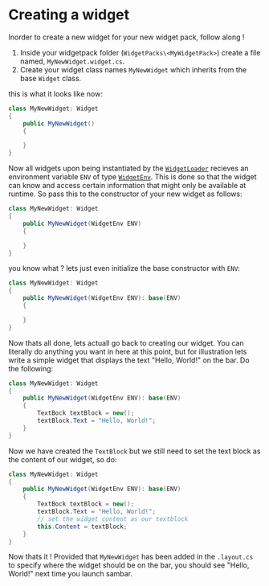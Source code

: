# Creating a widget

Inorder to create a new widget for your new widget pack, follow along !

 1. Inside your widgetpack folder (`WidgetPacks\<MyWidgetPack>`) create a file named, `MyNewWidget.widget.cs`.
 2. Create your widget class names `MyNewWidget` which inherits from the base `Widget` class.
 
 this is what it looks like now:

```cs
class MyNewWidget: Widget 
{
    public MyNewWidget() 
    {

    }
}
```

Now all widgets upon being instantiated by the [`WidgetLoader`](https://github.com/TheAjaykrishnanR/sambar/blob/29edadad7b02062c92393803413cef43dcc99755/Src/Classes/Engine/WidgetEngine.cs#L30) recieves an environment variable `ENV` of type [`WidgetEnv`](https://github.com/TheAjaykrishnanR/sambar/blob/29edadad7b02062c92393803413cef43dcc99755/Src/Classes/Engine/Widget.cs#L38). This is done so that the widget can know and access certain information that might only be available at runtime. So pass this to the constructor of your new widget as follows:

```cs
class MyNewWidget: Widget 
{
    public MyNewWidget(WidgetEnv ENV) 
    {

    }
}
```

you know what ? lets just even initialize the base constructor with `ENV`:

```cs
class MyNewWidget: Widget 
{
    public MyNewWidget(WidgetEnv ENV): base(ENV)
    {

    }
}
```

Now thats all done, lets actuall go back to creating our widget. You can literally do anything you want in here at this point, but for illustration lets write a simple widget that displays the text "Hello, World!" on the bar. Do the following:

```cs
class MyNewWidget: Widget 
{
    public MyNewWidget(WidgetEnv ENV): base(ENV)
    {
        TextBock textBlock = new();
        textBlock.Text = "Hello, World!";
    }
}
```

Now we have created the `TextBlock` but we still need to set the text block as the content of our widget, so do:

```cs
class MyNewWidget: Widget 
{
    public MyNewWidget(WidgetEnv ENV): base(ENV)
    {
        TextBock textBlock = new();
        textBlock.Text = "Hello, World!";
        // set the widget content as our textblock
        this.Content = textBlock;
    }
}
```

Now thats it ! Provided that `MyNewWidget` has been added in the `.layout.cs` to specify where the widget should be on the bar, you should see "Hello, World!" next time you launch sambar.



